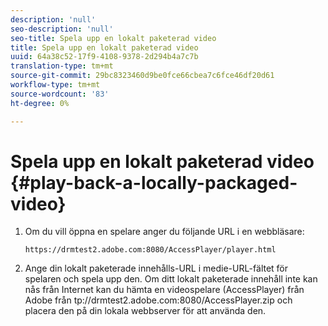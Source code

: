 ```yaml
---
description: 'null'
seo-description: 'null'
seo-title: Spela upp en lokalt paketerad video
title: Spela upp en lokalt paketerad video
uuid: 64a38c52-17f9-4108-9378-2d294b4a7c7b
translation-type: tm+mt
source-git-commit: 29bc8323460d9be0fce66cbea7c6fce46df20d61
workflow-type: tm+mt
source-wordcount: '83'
ht-degree: 0%

---
```



# Spela upp en lokalt paketerad video {#play-back-a-locally-packaged-video}

1. Om du vill öppna en spelare anger du följande URL i en webbläsare:

   ```
   https://drmtest2.adobe.com:8080/AccessPlayer/player.html
   ```

1. Ange din lokalt paketerade innehålls-URL i medie-URL-fältet för spelaren och spela upp den.
Om ditt lokalt paketerade innehåll inte kan nås från Internet kan du hämta en videospelare (AccessPlayer) från Adobe från <span></span>tp://drmtest2.adobe.com:8080/AccessPlayer.zip och placera den på din lokala webbserver för att använda den.